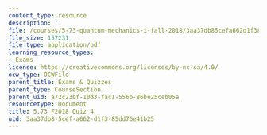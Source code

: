 ```yaml
---
content_type: resource
description: ''
file: /courses/5-73-quantum-mechanics-i-fall-2018/3aa37db85cefa662d1f385dd76e41b25_MIT5_73F18_quiz4.pdf
file_size: 157231
file_type: application/pdf
learning_resource_types:
- Exams
license: https://creativecommons.org/licenses/by-nc-sa/4.0/
ocw_type: OCWFile
parent_title: Exams & Quizzes
parent_type: CourseSection
parent_uid: a72c23bf-10d3-fac1-556b-86be25ceb05a
resourcetype: Document
title: 5.73 F2018 Quiz 4
uid: 3aa37db8-5cef-a662-d1f3-85dd76e41b25
---
```

